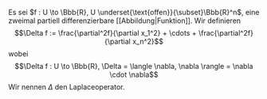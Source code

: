 Es sei $f : U  \to \Bbb{R}, U \underset{\text{offen}}{\subset}\Bbb{R}^n$, eine zweimal partiell differenzierbare [[Abbildung|Funktion]]. Wir definieren
$$\Delta f := \frac{\partial^2f}{\partial x_1^2} + \cdots + \frac{\partial^2f}{\partial x_n^2}$$
wobei
$$\Delta f : U \to \Bbb{R}, \Delta = \langle \nabla, \nabla \rangle = \nabla \cdot \nabla$$
Wir nennen $\Delta$ den Laplaceoperator.

